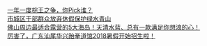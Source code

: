   
[一年一度棕王之争，你Pick谁？](http://www.dianyue.me/archives/706/lnhrgk4n88rq108t/)  
[市城区干部群众放弃休假保护绿水青山](http://www.dianyue.me/archives/560/p0ir98hejpielk8w/)  
[佛山周边最适合露营的5大海岛！天清水蓝、总有一款满足你想浪的心！](http://www.dianyue.me/archives/785/6j9jrrpyed0266nz/)  
[厉害了，广东汕尾华兴跆拳道馆2018暑假开始招生啦！](http://www.dianyue.me/archives/815/qsftpj2zeww6hiye/)